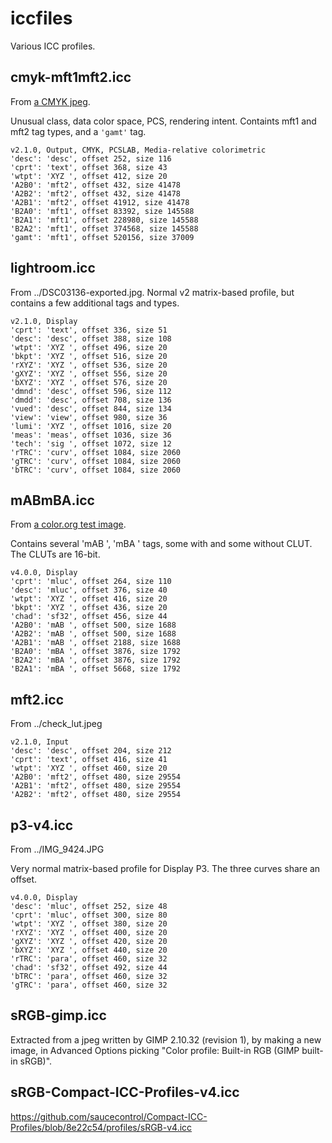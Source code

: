 iccfiles
========

Various ICC profiles.

cmyk-mft1mft2.icc
-----------------

From [a CMYK jpeg](https://upload.wikimedia.org/wikipedia/en/2/25/Channel_digital_image_CMYK_color.jpg).

Unusual class, data color space, PCS, rendering intent.
Containts mft1 and mft2 tag types, and a `'gamt'` tag.

```
v2.1.0, Output, CMYK, PCSLAB, Media-relative colorimetric
'desc': 'desc', offset 252, size 116
'cprt': 'text', offset 368, size 43
'wtpt': 'XYZ ', offset 412, size 20
'A2B0': 'mft2', offset 432, size 41478
'A2B2': 'mft2', offset 432, size 41478
'A2B1': 'mft2', offset 41912, size 41478
'B2A0': 'mft1', offset 83392, size 145588
'B2A1': 'mft1', offset 228980, size 145588
'B2A2': 'mft1', offset 374568, size 145588
'gamt': 'mft1', offset 520156, size 37009
```

lightroom.icc
-------------

From ../DSC03136-exported.jpg. Normal v2 matrix-based profile, but contains
a few additional tags and types.

```
v2.1.0, Display
'cprt': 'text', offset 336, size 51
'desc': 'desc', offset 388, size 108
'wtpt': 'XYZ ', offset 496, size 20
'bkpt': 'XYZ ', offset 516, size 20
'rXYZ': 'XYZ ', offset 536, size 20
'gXYZ': 'XYZ ', offset 556, size 20
'bXYZ': 'XYZ ', offset 576, size 20
'dmnd': 'desc', offset 596, size 112
'dmdd': 'desc', offset 708, size 136
'vued': 'desc', offset 844, size 134
'view': 'view', offset 980, size 36
'lumi': 'XYZ ', offset 1016, size 20
'meas': 'meas', offset 1036, size 36
'tech': 'sig ', offset 1072, size 12
'rTRC': 'curv', offset 1084, size 2060
'gTRC': 'curv', offset 1084, size 2060
'bTRC': 'curv', offset 1084, size 2060
```

mABmBA.icc
----------

From [a color.org test image](https://www.color.org/Upper_Left.jpg).

Contains several 'mAB ', 'mBA ' tags, some with and some without CLUT.
The CLUTs are 16-bit.

```
v4.0.0, Display
'cprt': 'mluc', offset 264, size 110
'desc': 'mluc', offset 376, size 40
'wtpt': 'XYZ ', offset 416, size 20
'bkpt': 'XYZ ', offset 436, size 20
'chad': 'sf32', offset 456, size 44
'A2B0': 'mAB ', offset 500, size 1688
'A2B2': 'mAB ', offset 500, size 1688
'A2B1': 'mAB ', offset 2188, size 1688
'B2A0': 'mBA ', offset 3876, size 1792
'B2A2': 'mBA ', offset 3876, size 1792
'B2A1': 'mBA ', offset 5668, size 1792
```

mft2.icc
--------

From ../check\_lut.jpeg

```
v2.1.0, Input
'desc': 'desc', offset 204, size 212
'cprt': 'text', offset 416, size 41
'wtpt': 'XYZ ', offset 460, size 20
'A2B0': 'mft2', offset 480, size 29554
'A2B1': 'mft2', offset 480, size 29554
'A2B2': 'mft2', offset 480, size 29554
```

p3-v4.icc
---------

From ../IMG\_9424.JPG

Very normal matrix-based profile for Display P3. The three curves share an
offset.

```
v4.0.0, Display
'desc': 'mluc', offset 252, size 48
'cprt': 'mluc', offset 300, size 80
'wtpt': 'XYZ ', offset 380, size 20
'rXYZ': 'XYZ ', offset 400, size 20
'gXYZ': 'XYZ ', offset 420, size 20
'bXYZ': 'XYZ ', offset 440, size 20
'rTRC': 'para', offset 460, size 32
'chad': 'sf32', offset 492, size 44
'bTRC': 'para', offset 460, size 32
'gTRC': 'para', offset 460, size 32
```

sRGB-gimp.icc
-------------

Extracted from a jpeg written by GIMP 2.10.32 (revision 1), by making a new
image, in Advanced Options picking "Color profile: Built-in RGB (GIMP built-in
sRGB)".

sRGB-Compact-ICC-Profiles-v4.icc
--------------------------------

https://github.com/saucecontrol/Compact-ICC-Profiles/blob/8e22c54/profiles/sRGB-v4.icc
